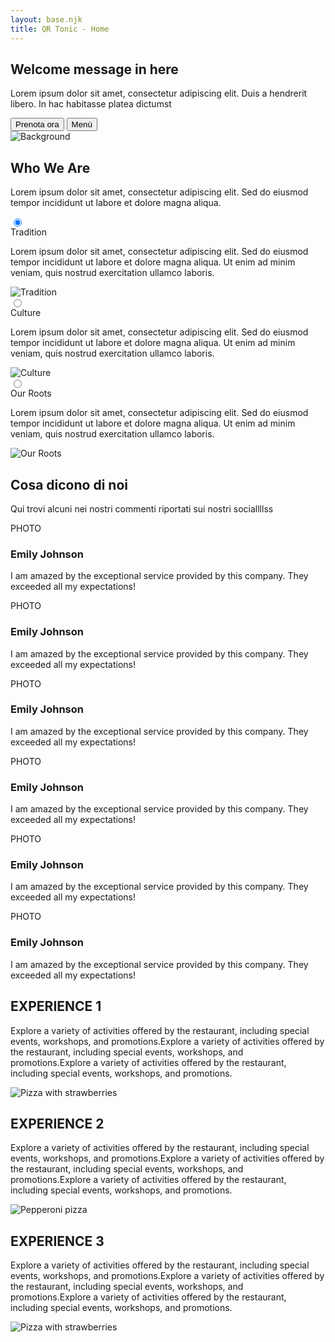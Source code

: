```yaml
---
layout: base.njk
title: QR Tonic - Home
---
```


<section>
  <div class="hero min-h-screen bg-black relative">
      <div class="hero-content text-center relative -top-20">
          <div class="max-w-2xl">
              <h1 class="text-5xl font-bold text-white">Welcome message in here</h1>
              <p class="py-6 text-white">Lorem ipsum dolor sit amet, consectetur adipiscing elit. Duis a hendrerit libero. In hac habitasse platea dictumst</p>
          </div>
      </div>
      <div class="absolute bottom-8 left-0 right-0">
          <div class="flex px-2 py-1 gap-4 justify-center rounded-lg bg-white/60 w-fit mx-auto">
              <button class="btn border-[#E52822] text-[#E52822] bg-transparent hover:bg-[#E52822] hover:text-white h-1 w-44">Prenota ora</button>
              <button class="btn bg-[#E52822] text-white border-none hover:bg-[#c41f1a] h-1 w-44">Menù</button>
          </div>
      </div>
  </div>
</section>


<section id="chi-siamo" class="min-h-screen relative overflow-hidden">
  <!-- Background Image -->
  <div class="absolute inset-0 z-0">
    <img 
      src="https://t4.ftcdn.net/jpg/02/55/57/33/360_F_255573369_NrbcMNYC1hz1xJigxCOCN8OXsxmtx0TB.jpg" 
      alt="Background" 
      class="w-full h-full object-cover blur-sm"
    />
    <div class="absolute inset-0 bg-base-200/80"></div>
  </div>

  <!-- Content -->
  <div class="container mx-auto px-4 py-16 relative z-10">
    <div class="text-left mb-12">
      <h2 class="text-6xl font-black uppercase mb-4">Who We Are</h2>
      <p class="text-lg max-w-2xl">Lorem ipsum dolor sit amet, consectetur adipiscing elit. Sed do eiusmod tempor incididunt ut labore et dolore magna aliqua.</p>
    </div>
    <div class="join join-vertical w-full gap-2">
      <!-- Tradition -->
      <div class="collapse bg-base-100 border border-base-300">
        <input type="radio" name="who-we-are" checked="checked" /> 
        <div class="collapse-title text-4xl font-black">
          Tradition
        </div>
        <div class="collapse-content">
          <div class="grid grid-cols-1 md:grid-cols-2 gap-8">
            <div class="flex items-center">
              <p class="text-lg">Lorem ipsum dolor sit amet, consectetur adipiscing elit. Sed do eiusmod tempor incididunt ut labore et dolore magna aliqua. Ut enim ad minim veniam, quis nostrud exercitation ullamco laboris.</p>
            </div>
            <div class="h-full">
              <img src="https://placehold.co/800x600" alt="Tradition" class="w-full h-full object-cover rounded-lg" />
            </div>
          </div>
        </div>
      </div>
      <!-- Culture -->
      <div class="collapse bg-base-100 border border-base-300">
        <input type="radio" name="who-we-are" /> 
        <div class="collapse-title text-4xl font-black">
          Culture
        </div>
        <div class="collapse-content">
          <div class="grid grid-cols-1 md:grid-cols-2 gap-8">
            <div class="flex items-center">
              <p class="text-lg">Lorem ipsum dolor sit amet, consectetur adipiscing elit. Sed do eiusmod tempor incididunt ut labore et dolore magna aliqua. Ut enim ad minim veniam, quis nostrud exercitation ullamco laboris.</p>
            </div>
            <div class="h-full">
              <img src="https://placehold.co/800x600" alt="Culture" class="w-full h-full object-cover rounded-lg" />
            </div>
          </div>
        </div>
      </div>
      <!-- Our Roots -->
      <div class="collapse bg-base-100 border border-base-300">
        <input type="radio" name="who-we-are" /> 
        <div class="collapse-title text-4xl font-black">
          Our Roots
        </div>
        <div class="collapse-content">
          <div class="grid grid-cols-1 md:grid-cols-2 gap-8">
            <div class="flex items-center">
              <p class="text-lg">Lorem ipsum dolor sit amet, consectetur adipiscing elit. Sed do eiusmod tempor incididunt ut labore et dolore magna aliqua. Ut enim ad minim veniam, quis nostrud exercitation ullamco laboris.</p>
            </div>
            <div class="h-full">
              <img src="https://placehold.co/800x600" alt="Our Roots" class="w-full h-full object-cover rounded-lg" />
            </div>
          </div>
        </div>
      </div>
    </div>
  </div>
</section>

<section class="bg-black py-24">
  <div class="container mx-auto px-4">
    <h2 class="text-white text-6xl font-bold mb-4">Cosa dicono di noi</h2>
    <p class="text-white text-xl mb-16">Qui trovi alcuni nei nostri commenti riportati sui nostri sociallllss</p>
  </div>
    
  <div class="grid grid-flow-col auto-cols-[90%] md:auto-cols-[45%] lg:auto-cols-[30%] overflow-x-auto gap-12">
    <div class="bg-white rounded-2xl p-6">
      <div class="flex items-center gap-4 mb-4">
        <div class="w-12 h-12 bg-gray-200 rounded-full flex items-center justify-center">
          <span class="text-xs">PHOTO</span>
        </div>
        <h3 class="font-bold text-xl">Emily Johnson</h3>
      </div>
      <p class="text-gray-700">I am amazed by the exceptional service provided by this company. They exceeded all my expectations!</p>
    </div>
    <div class="bg-white rounded-2xl p-6">
      <div class="flex items-center gap-4 mb-4">
        <div class="w-12 h-12 bg-gray-200 rounded-full flex items-center justify-center">
          <span class="text-xs">PHOTO</span>
        </div>
        <h3 class="font-bold text-xl">Emily Johnson</h3>
      </div>
      <p class="text-gray-700">I am amazed by the exceptional service provided by this company. They exceeded all my expectations!</p>
    </div>
    <div class="bg-white rounded-2xl p-6">
      <div class="flex items-center gap-4 mb-4">
        <div class="w-12 h-12 bg-gray-200 rounded-full flex items-center justify-center">
          <span class="text-xs">PHOTO</span>
        </div>
        <h3 class="font-bold text-xl">Emily Johnson</h3>
      </div>
      <p class="text-gray-700">I am amazed by the exceptional service provided by this company. They exceeded all my expectations!</p>
    </div>
    <div class="bg-white rounded-2xl p-6">
      <div class="flex items-center gap-4 mb-4">
        <div class="w-12 h-12 bg-gray-200 rounded-full flex items-center justify-center">
          <span class="text-xs">PHOTO</span>
        </div>
        <h3 class="font-bold text-xl">Emily Johnson</h3>
      </div>
      <p class="text-gray-700">I am amazed by the exceptional service provided by this company. They exceeded all my expectations!</p>
    </div>
    <div class="bg-white rounded-2xl p-6">
      <div class="flex items-center gap-4 mb-4">
        <div class="w-12 h-12 bg-gray-200 rounded-full flex items-center justify-center">
          <span class="text-xs">PHOTO</span>
        </div>
        <h3 class="font-bold text-xl">Emily Johnson</h3>
      </div>
      <p class="text-gray-700">I am amazed by the exceptional service provided by this company. They exceeded all my expectations!</p>
    </div>
    <div class="bg-white rounded-2xl p-6">
      <div class="flex items-center gap-4 mb-4">
        <div class="w-12 h-12 bg-gray-200 rounded-full flex items-center justify-center">
          <span class="text-xs">PHOTO</span>
        </div>
        <h3 class="font-bold text-xl">Emily Johnson</h3>
      </div>
      <p class="text-gray-700">I am amazed by the exceptional service provided by this company. They exceeded all my expectations!</p>
    </div>
  </div>
</section>

<section id="esperienze" class="bg-[#FFC0CB] py-16">
  <div class="container mx-auto px-4">
    <!-- Experience 1 -->
    <div class="grid grid-cols-1 lg:grid-cols-2 gap-12 mb-24 items-center">
      <div>
        <h2 class="text-[#E52822] text-6xl font-bold mb-6">EXPERIENCE 1</h2>
        <p class="text-[#E52822] text-xl">
          Explore a variety of activities offered by the restaurant, including special events, workshops, and promotions.Explore a variety of activities offered by the restaurant, including special events, workshops, and promotions.Explore a variety of activities offered by the restaurant, including special events, workshops, and promotions.
        </p>
      </div>
      <div>
        <img 
          src="https://images.unsplash.com/photo-1506354666786-959d6d497f1a?q=80&w=2940&auto=format&fit=crop"
          alt="Pizza with strawberries" 
          class="w-full rounded-2xl shadow-xl"
        />
      </div>
    </div>
    <!-- Experience 2 -->
    <div class="grid grid-cols-1 lg:grid-cols-2 gap-12 mb-24 items-center">
      <div class="lg:order-2">
        <h2 class="text-[#E52822] text-6xl font-bold mb-6">EXPERIENCE 2</h2>
        <p class="text-[#E52822] text-xl">
          Explore a variety of activities offered by the restaurant, including special events, workshops, and promotions.Explore a variety of activities offered by the restaurant, including special events, workshops, and promotions.Explore a variety of activities offered by the restaurant, including special events, workshops, and promotions.
        </p>
      </div>
      <div class="lg:order-1">
        <img 
          src="https://images.unsplash.com/photo-1513104890138-7c749659a591?q=80&w=2940&auto=format&fit=crop"
          alt="Pepperoni pizza" 
          class="w-full rounded-2xl shadow-xl"
        />
      </div>
    </div>
    <!-- Experience 3 -->
    <div class="grid grid-cols-1 lg:grid-cols-2 gap-12 items-center">
      <div>
        <h2 class="text-[#E52822] text-6xl font-bold mb-6">EXPERIENCE 3</h2>
        <p class="text-[#E52822] text-xl">
          Explore a variety of activities offered by the restaurant, including special events, workshops, and promotions.Explore a variety of activities offered by the restaurant, including special events, workshops, and promotions.Explore a variety of activities offered by the restaurant, including special events, workshops, and promotions.
        </p>
      </div>
      <div>
        <img 
          src="https://images.unsplash.com/photo-1506354666786-959d6d497f1a?q=80&w=2940&auto=format&fit=crop"
          alt="Pizza with strawberries" 
          class="w-full rounded-2xl shadow-xl"
        />
      </div>
    </div>
  </div>
</section>